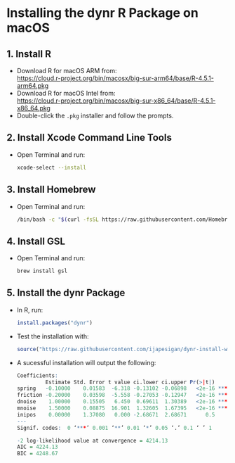 # Installing the **dynr** R Package on macOS

## 1. Install R
- Download R for macOS ARM from:  
  <https://cloud.r-project.org/bin/macosx/big-sur-arm64/base/R-4.5.1-arm64.pkg>  
- Download R for macOS Intel from:  
  <https://cloud.r-project.org/bin/macosx/big-sur-x86_64/base/R-4.5.1-x86_64.pkg> 
- Double-click the `.pkg` installer and follow the prompts.

## 2. Install Xcode Command Line Tools
- Open Terminal and run:
  ```bash
  xcode-select --install

## 3. Install Homebrew
- Open Terminal and run:
  ```bash
  /bin/bash -c "$(curl -fsSL https://raw.githubusercontent.com/Homebrew/install/HEAD/install.sh)"

## 4. Install GSL
- Open Terminal and run:
  ```bash
  brew install gsl

## 5. Install the dynr Package
- In R, run:  
  ```r
  install.packages("dynr")
- Test the installation with:
  ```r
  source("https://raw.githubusercontent.com/ijapesigan/dynr-install-windows/refs/heads/main/dynr-demo.R")
- A sucessful installation will output the following:
  ```r
  Coefficients:
           Estimate Std. Error t value ci.lower ci.upper Pr(>|t|)    
  spring   -0.10000    0.01583  -6.318 -0.13102 -0.06898   <2e-16 ***
  friction -0.20000    0.03598  -5.558 -0.27053 -0.12947   <2e-16 ***
  dnoise    1.00000    0.15505   6.450  0.69611  1.30389   <2e-16 ***
  mnoise    1.50000    0.08875  16.901  1.32605  1.67395   <2e-16 ***
  inipos    0.00000    1.37080   0.000 -2.68671  2.68671      0.5    
  ---
  Signif. codes:  0 ‘***’ 0.001 ‘**’ 0.01 ‘*’ 0.05 ‘.’ 0.1 ‘ ’ 1

  -2 log-likelihood value at convergence = 4214.13
  AIC = 4224.13
  BIC = 4248.67
